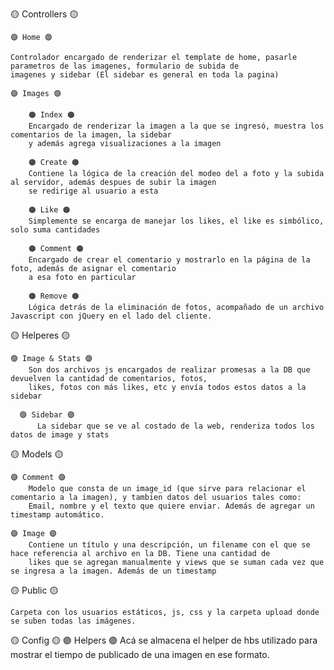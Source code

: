 🟡 Controllers 🟡

    🟣 Home 🟣
    
    Controlador encargado de renderizar el template de home, pasarle parametros de las imagenes, formulario de subida de 
    imagenes y sidebar (El sidebar es general en toda la pagina)
    
    🟣 Images 🟣
    
        🟠 Index 🟠   
        Encargado de renderizar la imagen a la que se ingresó, muestra los comentarios de la imagen, la sidebar
        y además agrega visualizaciones a la imagen
        
        🟠 Create 🟠        
        Contiene la lógica de la creación del modeo del a foto y la subida al servidor, además despues de subir la imagen 
        se redirige al usuario a esta 
        
        🟠 Like 🟠
        Simplemente se encarga de manejar los likes, el like es simbólico, solo suma cantidades
        
        🟠 Comment 🟠
        Encargado de crear el comentario y mostrarlo en la página de la foto, además de asignar el comentario
        a esa foto en particular
        
        🟠 Remove 🟠
        Lógica detrás de la eliminación de fotos, acompañado de un archivo Javascript con jQuery en el lado del cliente.
        
🟡 Helperes 🟡

    🟣 Image & Stats 🟣
        Son dos archivos js encargados de realizar promesas a la DB que devuelven la cantidad de comentarios, fotos, 
        likes, fotos con más likes, etc y envía todos estos datos a la sidebar
        
      🟣 Sidebar 🟣
          La sidebar que se ve al costado de la web, renderiza todos los datos de image y stats
          
🟡 Models 🟡

    🟣 Comment 🟣
        Modelo que consta de un image_id (que sirve para relacionar el comentario a la imagen), y tambien datos del usuarios tales como:
        Email, nombre y el texto que quiere enviar. Además de agregar un timestamp automático.
        
    🟣 Image 🟣
        Contiene un título y una descripción, un filename con el que se hace referencia al archivo en la DB. Tiene una cantidad de 
        likes que se agregan manualmente y views que se suman cada vez que se ingresa a la imagen. Además de un timestamp 
        
🟡 Public 🟡

    Carpeta con los usuarios estáticos, js, css y la carpeta upload donde se suben todas las imágenes.
    
🟡 Config 🟡
    🟣 Helpers 🟣
        Acá se almacena el helper de hbs utilizado para mostrar el tiempo de publicado de una imagen en ese formato.

